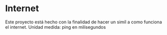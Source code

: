 # Internet
Este proyecto está hecho con la finalidad de hacer un simíl a como funciona el internet. Unidad medida: ping en milisegundos

